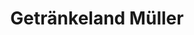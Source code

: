 ---
title: "Getränkeland Müller"
url: /neumarkt-in-der-oberpfalz/getraenkeland-mueller/
shop: Getränke
---
